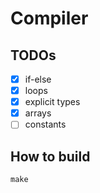 # Compiler

## TODOs

- [x] if-else
- [x] loops
- [x] explicit types
- [x] arrays
- [ ] constants

## How to build

```console
make
```
